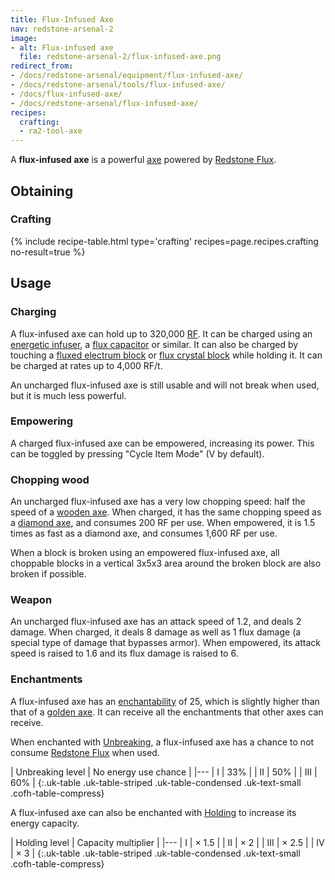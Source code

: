 ```yaml
---
title: Flux-Infused Axe
nav: redstone-arsenal-2
image:
- alt: Flux-infused axe
  file: redstone-arsenal-2/flux-infused-axe.png
redirect_from:
- /docs/redstone-arsenal/equipment/flux-infused-axe/
- /docs/redstone-arsenal/tools/flux-infused-axe/
- /docs/flux-infused-axe/
- /docs/redstone-arsenal/flux-infused-axe/
recipes:
  crafting:
  - ra2-tool-axe
---
```


A **flux-infused axe** is a powerful [axe](https://minecraft.gamepedia.com/Axe)
powered by [Redstone Flux](/docs/redstone-flux/).


Obtaining
---------

### Crafting
{% include recipe-table.html type='crafting' recipes=page.recipes.crafting no-result=true %}


Usage
-----

### Charging
A flux-infused axe can hold up to 320,000 [RF](/docs/redstone-flux/). It can be
charged using an [energetic infuser](/docs/thermal-expansion-5/energetic-infuser/), a [flux
capacitor](/docs/thermal-expansion-5/flux-capacitor/) or similar. It can also be charged by touching
a [fluxed electrum block](/docs/redstone-arsenal-2/fluxed-electrum-block/) or [flux crystal
block](/docs/redstone-arsenal-2/flux-crystal-block) while holding it. It can be charged at rates up
to 4,000 RF/t.

An uncharged flux-infused axe is still usable and will not break when used, but
it is much less powerful.

### Empowering
A charged flux-infused axe can be empowered, increasing its power. This can be
toggled by pressing "Cycle Item Mode" (V by default).

### Chopping wood
An uncharged flux-infused axe has a very low chopping speed: half the speed of a
[wooden axe](https://minecraft.gamepedia.com/Wooden_Axe). When charged, it has
the same chopping speed as a [diamond
axe](https://minecraft.gamepedia.com/Diamond_Axe), and consumes 200 RF per use.
When empowered, it is 1.5 times as fast as a diamond axe, and consumes 1,600 RF
per use.

When a block is broken using an empowered flux-infused axe, all choppable blocks
in a vertical 3x5x3 area around the broken block are also broken if possible.

### Weapon
An uncharged flux-infused axe has an attack speed of 1.2, and deals 2 damage.
When charged, it deals 8 damage as well as 1 flux damage (a special type of
damage that bypasses armor). When empowered, its attack speed is raised to 1.6
and its flux damage is raised to 6.

### Enchantments
A flux-infused axe has an
[enchantability](https://minecraft.gamepedia.com/Enchantability) of 25, which is
slightly higher than that of a [golden
axe](https://minecraft.gamepedia.com/Golden_Axe). It can receive all the
enchantments that other axes can receive.

When enchanted with [Unbreaking](https://minecraft.gamepedia.com/Unbreaking), a
flux-infused axe has a chance to not consume [Redstone
Flux](/docs/redstone-flux/) when used.

| Unbreaking level | No energy use chance |
|---
| I | 33% |
| II | 50% |
| III | 60% |
{:.uk-table .uk-table-striped .uk-table-condensed .uk-text-small .cofh-table-compress}

A flux-infused axe can also be enchanted with [Holding](/docs/cofh-core-4/holding/) to
increase its energy capacity.

| Holding level | Capacity multiplier |
|---
| I | × 1.5 |
| II | × 2 |
| III | × 2.5 |
| IV | × 3 |
{:.uk-table .uk-table-striped .uk-table-condensed .uk-text-small .cofh-table-compress}
